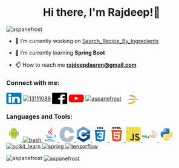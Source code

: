 <h1 align="center">Hi there, I'm Rajdeep!👋</h1>

<p align="left"> <img src="https://komarev.com/ghpvc/?username=aspanefrost&label=Profile%20views&color=0e75b6&style=flat" alt="aspanefrost" /> </p>

- 🔭 I’m currently working on [Search_Recipe_By_Ingredients](https://github.com/aSpanefRost/SearchRecipesByIngredients)

- 🌱 I’m currently learning **Spring Boot**

- 📫 How to reach me **rajdeepdasren@gmail.com**

<h3 align="left">Connect with me:</h3>
<p align="left">
  <a href="https://linkedin.com/in/rajdeep-das-873891199" target="blank"><img align="center" src="https://github.com/aSpanefRost/aSpanefRost/blob/main/linkedin.svg" alt="rajdeep-das-873891199" height="30" width="40" /></a>
<a href="https://stackoverflow.com/users/13111089" target="blank"><img align="center" src="https://stackoverflow.design/assets/img/logos/so/logo-stackoverflow.svg" alt="13111089" height="30" width="40" /></a>
<a href="https://fb.com/rajdeepdasren" target="blank"><img align="center" src="https://github.com/aSpanefRost/aSpanefRost/blob/main/iconmonstr-facebook-6.svg" alt="rajdeepdasren" height="30" width="40" /></a>
<a href="https://https://www.youtube.com/channel/UCxlHd4DecYr7Tis3k_G3muA" target="blank"><img align="center" src="https://github.com/aSpanefRost/aSpanefRost/blob/main/youtube.png" alt="rajdeep das" height="30" width="40" /></a>
<a href="https://codeforces.com/profile/aspanefrost" target="blank"><img align="center" src="https://cdn.jsdelivr.net/npm/simple-icons@3.0.1/icons/codeforces.svg" alt="aspanefrost" height="30" width="40" /></a>
<a href="https://www.leetcode.com/aspanefrost01" target="blank"><img align="center" src="https://github.com/aSpanefRost/aSpanefRost/blob/main/LeetCode_logo_white_no_text.svg" alt="aspanefrost" height="30" width="40" /></a>
</p>

<h3 align="left">Languages and Tools:</h3>
<p align="left"> <a href="https://developer.android.com" target="_blank"> <img src="https://raw.githubusercontent.com/devicons/devicon/master/icons/android/android-original-wordmark.svg" alt="android" width="40" height="40"/> </a> <a href="https://www.gnu.org/software/bash/" target="_blank"> <img src="https://www.vectorlogo.zone/logos/gnu_bash/gnu_bash-icon.svg" alt="bash" width="40" height="40"/> </a> <a href="https://www.java.com" target="_blank"> <img src="https://raw.githubusercontent.com/devicons/devicon/master/icons/java/java-original.svg" alt="java" width="40" height="40"/> </a> <a href="https://www.cprogramming.com/" target="_blank"> <img src="https://raw.githubusercontent.com/devicons/devicon/master/icons/c/c-original.svg" alt="c" width="40" height="40"/> </a> <a href="https://www.w3schools.com/cpp/" target="_blank"> <img src="https://raw.githubusercontent.com/devicons/devicon/master/icons/cplusplus/cplusplus-original.svg" alt="cplusplus" width="40" height="40"/> </a> <a href="https://www.w3schools.com/css/" target="_blank"> <img src="https://raw.githubusercontent.com/devicons/devicon/master/icons/css3/css3-original-wordmark.svg" alt="css3" width="40" height="40"/> </a> <a href="https://www.w3.org/html/" target="_blank"> <img src="https://raw.githubusercontent.com/devicons/devicon/master/icons/html5/html5-original-wordmark.svg" alt="html5" width="40" height="40"/> </a> <a href="https://developer.mozilla.org/en-US/docs/Web/JavaScript" target="_blank"> <img src="https://raw.githubusercontent.com/devicons/devicon/master/icons/javascript/javascript-original.svg" alt="javascript" width="40" height="40"/> </a> <a href="https://www.mysql.com/" target="_blank"> <img src="https://raw.githubusercontent.com/devicons/devicon/master/icons/mysql/mysql-original-wordmark.svg" alt="mysql" width="40" height="40"/> </a> <a href="https://www.python.org" target="_blank"> <img src="https://raw.githubusercontent.com/devicons/devicon/master/icons/python/python-original.svg" alt="python" width="40" height="40"/> </a> <a href="https://scikit-learn.org/" target="_blank"> <img src="https://upload.wikimedia.org/wikipedia/commons/0/05/Scikit_learn_logo_small.svg" alt="scikit_learn" width="40" height="40"/> </a> <a href="https://spring.io/" target="_blank"> <img src="https://www.vectorlogo.zone/logos/springio/springio-icon.svg" alt="spring" width="40" height="40"/> </a> <a href="https://www.tensorflow.org" target="_blank"> <img src="https://www.vectorlogo.zone/logos/tensorflow/tensorflow-icon.svg" alt="tensorflow" width="40" height="40"/> </a> </p>

<p><img align="left" src="https://github-readme-stats.vercel.app/api/top-langs?username=aspanefrost&show_icons=true&locale=en&layout=compact&theme=synthwave" alt="aspanefrost" /></p>

<p>&nbsp;<img align="center" src="https://github-readme-stats.vercel.app/api?username=aspanefrost&show_icons=true&locale=en&theme=synthwave" alt="aspanefrost" /></p>
